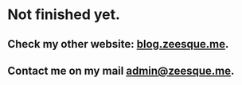 # Not finished yet.

## Check my other website: [blog.zeesque.me](https://blog.zeesque.me/).
## Contact me on my mail [admin@zeesque.me](admin@zeesque.me).



